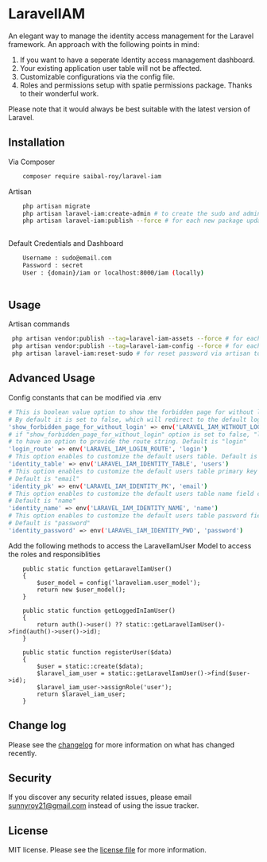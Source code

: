 # LaravelIAM

An elegant way to manage the identity access management for the Laravel framework.
An approach with the following points in mind:
1. If you want to have a seperate Identity access management dashboard.
2. Your existing application user table will not be affected.
3. Customizable configurations via the config file.
4. Roles and permissions setup with spatie permissions package. Thanks to their wonderful work.

Please note that it would always be best suitable with the latest version of Laravel.
## Installation

Via Composer

``` bash
    composer require saibal-roy/laravel-iam

```
Artisan 
``` bash
    php artisan migrate
    php artisan laravel-iam:create-admin # to create the sudo and administrator setup
    php artisan laravel-iam:publish --force # for each new package update for all publishable contents
    
```   
Default Credentials and Dashboard 
``` bash
    Username : sudo@email.com
    Password : secret 
    User : {domain}/iam or localhost:8000/iam (locally)
    
```  

## Usage

Artisan commands

``` bash
 php artisan vendor:publish --tag=laravel-iam-assets --force # for each new package update
 php artisan vendor:publish --tag=laravel-iam-config --force # for each new package update 
 php artisan laravel-iam:reset-sudo # for reset password via artisan to default password "secret"

```

## Advanced Usage

Config constants that can be modified via .env

``` bash
# This is boolean value option to show the forbidden page for without logged in user. 
# By default it is set to false, which will redirect to the default login page.
'show_forbidden_page_for_without_login' => env('LARAVEL_IAM_WITHOUT_LOGIN_CHECK', false)
# if "show_forbidden_page_for_without_login" option is set to false, "login_route" enables
# to have an option to provide the route string. Default is "login"
'login_route' => env('LARAVEL_IAM_LOGIN_ROUTE', 'login')
# This option enables to customize the default users table. Default is "users"    
'identity_table' => env('LARAVEL_IAM_IDENTITY_TABLE', 'users')
# This option enables to customize the default users table primary key column name. 
# Default is "email" 
'identity_pk' => env('LARAVEL_IAM_IDENTITY_PK', 'email')
# This option enables to customize the default users table name field column name. 
# Default is "name" 
'identity_name' => env('LARAVEL_IAM_IDENTITY_NAME', 'name')
# This option enables to customize the default users table password field column name. 
# Default is "password" 
'identity_password' => env('LARAVEL_IAM_IDENTITY_PWD', 'password')

```

Add the following methods to access the LaravelIamUser Model to access the roles and responsiblities

```
    public static function getLaravelIamUser()
    {
        $user_model = config('laraveliam.user_model');
        return new $user_model();
    }

    public static function getLoggedInIamUser()
    {
        return auth()->user() ?? static::getLaravelIamUser()->find(auth()->user()->id);
    }

    public static function registerUser($data)
    {
        $user = static::create($data);
        $laravel_iam_user = static::getLaravelIamUser()->find($user->id);
        $laravel_iam_user->assignRole('user');
        return $laravel_iam_user;
    }
```

## Change log

Please see the [changelog](changelog.md) for more information on what has changed recently.

## Security

If you discover any security related issues, please email sunnyroy21@gmail.com instead of using the issue tracker.

## License

MIT license. Please see the [license file](license.md) for more information.

